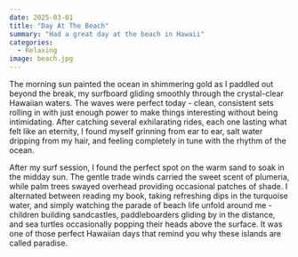 ```yaml
---
date: 2025-03-01
title: "Day At The Beach"
summary: "Had a great day at the beach in Hawaii"
categories:
  - Relaxing
image: beach.jpg
---
```


The morning sun painted the ocean in shimmering gold as I paddled out beyond the break, my surfboard gliding smoothly through the crystal-clear Hawaiian waters. The waves were perfect today - clean, consistent sets rolling in with just enough power to make things interesting without being intimidating. After catching several exhilarating rides, each one lasting what felt like an eternity, I found myself grinning from ear to ear, salt water dripping from my hair, and feeling completely in tune with the rhythm of the ocean.

After my surf session, I found the perfect spot on the warm sand to soak in the midday sun. The gentle trade winds carried the sweet scent of plumeria, while palm trees swayed overhead providing occasional patches of shade. I alternated between reading my book, taking refreshing dips in the turquoise water, and simply watching the parade of beach life unfold around me - children building sandcastles, paddleboarders gliding by in the distance, and sea turtles occasionally popping their heads above the surface. It was one of those perfect Hawaiian days that remind you why these islands are called paradise.
